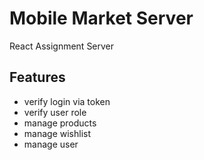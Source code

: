 # Mobile Market Server

React Assignment Server

## Features

* verify login via token
* verify user role
* manage products
* manage wishlist
* manage user